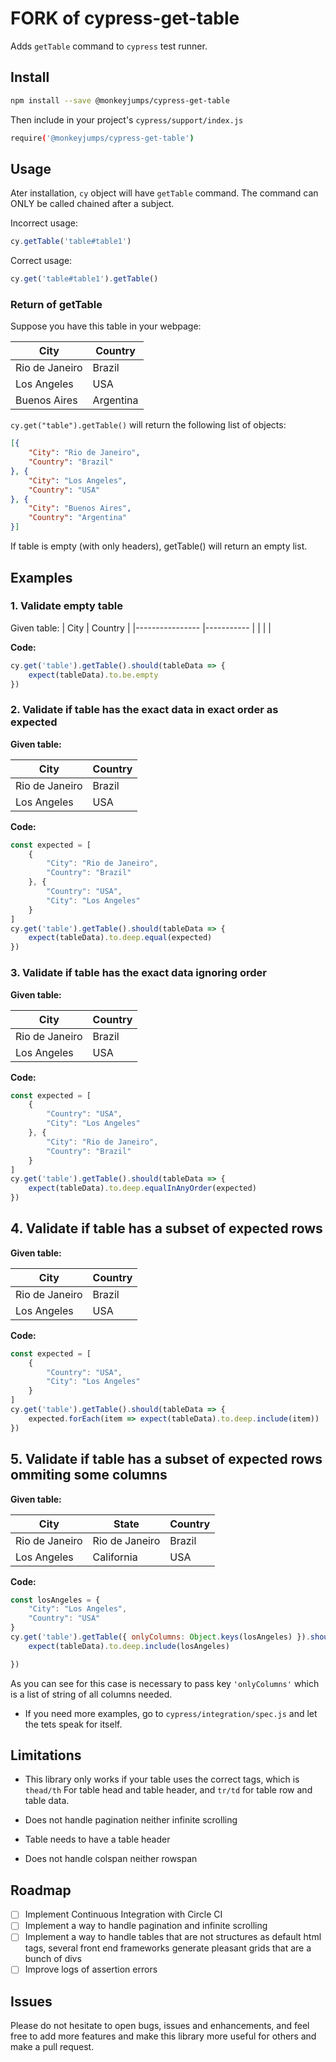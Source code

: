 # FORK of cypress-get-table

Adds `getTable` command to `cypress` test runner.

## Install

```sh
npm install --save @monkeyjumps/cypress-get-table
```

Then include in your project's `cypress/support/index.js`

```sh
require('@monkeyjumps/cypress-get-table')
```

## Usage

Ater installation, `cy` object will have `getTable` command.
The command can ONLY be called chained after a subject.

Incorrect usage:

```js
cy.getTable('table#table1')
```

Correct usage:

```js
cy.get('table#table1').getTable()
```

### Return of getTable

Suppose you have this table in your webpage:

| City           	| Country   	|
|----------------	|-----------	|
| Rio de Janeiro 	| Brazil    	|
| Los Angeles    	| USA       	|
| Buenos Aires   	| Argentina 	|

`cy.get("table").getTable()` will return the following list of objects:

```json
[{
    "City": "Rio de Janeiro",
    "Country": "Brazil"
}, {
    "City": "Los Angeles",
    "Country": "USA"
}, {
    "City": "Buenos Aires",
    "Country": "Argentina"
}]
```

If table is empty (with only headers), getTable() will return an empty list.

## Examples

### 1. Validate empty table

Given table:
| City           	| Country   	|
|----------------	|-----------	|
|  	                |     	        |

**Code:**

```javascript
cy.get('table').getTable().should(tableData => {
    expect(tableData).to.be.empty
})
```

### 2. Validate if table has the exact data in exact order as expected

**Given table:**

| City           	| Country   	|
|----------------	|-----------	|
| Rio de Janeiro 	| Brazil    	|
| Los Angeles    	| USA       	|

**Code:**

```javascript
const expected = [
    {
        "City": "Rio de Janeiro",
        "Country": "Brazil"
    }, {
        "Country": "USA",
        "City": "Los Angeles"
    }
]
cy.get('table').getTable().should(tableData => {
    expect(tableData).to.deep.equal(expected)
})
```

### 3. Validate if table has the exact data ignoring order

**Given table:**

| City           	| Country   	|
|----------------	|-----------	|
| Rio de Janeiro 	| Brazil    	|
| Los Angeles    	| USA       	|

**Code:**

```javascript
const expected = [
    {
        "Country": "USA",
        "City": "Los Angeles"
    }, {
        "City": "Rio de Janeiro",
        "Country": "Brazil"
    }
]
cy.get('table').getTable().should(tableData => {
    expect(tableData).to.deep.equalInAnyOrder(expected)
})
```

## 4. Validate if table has a subset of expected rows

**Given table:**

| City           	| Country   	|
|----------------	|-----------	|
| Rio de Janeiro 	| Brazil    	|
| Los Angeles    	| USA       	|

**Code:**

```javascript
const expected = [
    {
        "Country": "USA",
        "City": "Los Angeles"
    }
]
cy.get('table').getTable().should(tableData => {
    expected.forEach(item => expect(tableData).to.deep.include(item))
})
```

## 5. Validate if table has a subset of expected rows ommiting some columns

**Given table:**

| City           	| State          | Country   	|
|----------------	|----------------| -----------	|
| Rio de Janeiro 	| Rio de Janeiro | Brazil    	|
| Los Angeles    	| California     | USA       	|

**Code:**

```javascript
const losAngeles = {
    "City": "Los Angeles",
    "Country": "USA"
}
cy.get('table').getTable({ onlyColumns: Object.keys(losAngeles) }).should(tableData => {
    expect(tableData).to.deep.include(losAngeles)

})
```

As you can see for this case is necessary to pass key `'onlyColumns'` which is a list of string of all columns needed.

* If you need more examples, go to `cypress/integration/spec.js` and let the tets speak for itself.

## Limitations

* This library only works if your table uses the correct tags, which is `thead/th` For table head and table header, and `tr/td` for table row and table data.

* Does not handle pagination neither infinite scrolling

* Table needs to have a table header

* Does not handle colspan neither rowspan

## Roadmap

- [ ] Implement Continuous Integration with Circle CI
- [ ] Implement a way to handle pagination and infinite scrolling
- [ ] Implement a way to handle tables that are not structures as default html tags, several front end frameworks generate pleasant grids that are a bunch of divs 
- [ ] Improve logs of assertion errors

## Issues

Please do not hesitate to open bugs, issues and enhancements, and feel free to add more features and make this library more useful for others and make a pull request.